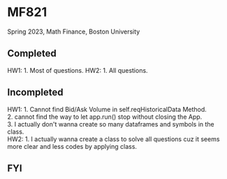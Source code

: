 # MF821
Spring 2023, Math Finance, Boston University

## Completed
HW1:  1. Most of questions.  HW2:  1. All questions.  

## Incompleted
HW1:  1. Cannot find Bid/Ask Volume in self.reqHistoricalData Method.  
2. cannot find the way to let app.run() stop without closing the App.  
3. I actually don't wanna create so many dataframes and symbols in the class.  
HW2:  1. I actually wanna create a class to solve all questions cuz it seems more clear and less codes by applying class.

## FYI

